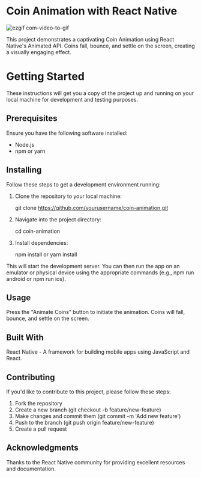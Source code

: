 <h1>Coin Animation with React Native</h1>

![ezgif com-video-to-gif](https://github.com/devzaveri/Coin-Animation-in-React-Native/assets/84063889/5c33470e-ecf8-4644-a3fc-1b89d6c4c8f7)


This project demonstrates a captivating Coin Animation using React Native's Animated API. Coins fall, bounce, and settle on the screen, creating a visually engaging effect.

<h1>Getting Started</h1>

These instructions will get you a copy of the project up and running on your local machine for development and testing purposes.

<h2>Prerequisites</h2>

Ensure you have the following software installed:
- Node.js
- npm or yarn

<h2>Installing</h2>

Follow these steps to get a development environment running:
1. Clone the repository to your local machine:
   
   git clone https://github.com/yourusername/coin-animation.git

2. Navigate into the project directory:

   cd coin-animation

3. Install dependencies:

   npm install
   or
   yarn install

This will start the development server. You can then run the app on an emulator or physical device using the appropriate commands (e.g., npm run android or npm run ios).

<h2>Usage</h2>
Press the "Animate Coins" button to initiate the animation. Coins will fall, bounce, and settle on the screen.

<h2>Built With</h2>
React Native - A framework for building mobile apps using JavaScript and React.

<h2>Contributing</h2>
If you'd like to contribute to this project, please follow these steps:

1. Fork the repository
2. Create a new branch (git checkout -b feature/new-feature)
3. Make changes and commit them (git commit -m 'Add new feature')
4. Push to the branch (git push origin feature/new-feature)
5. Create a pull request

<h2>Acknowledgments</h2>

Thanks to the React Native community for providing excellent resources and documentation.
